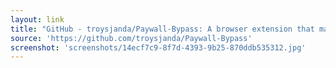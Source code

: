 ```yaml
---
layout: link
title: "GitHub - troysjanda/Paywall-Bypass: A browser extension that maximizes the chances of bypassing paywalls"
source: 'https://github.com/troysjanda/Paywall-Bypass'
screenshot: 'screenshots/14ecf7c9-8f7d-4393-9b25-870ddb535312.jpg'
---
```


